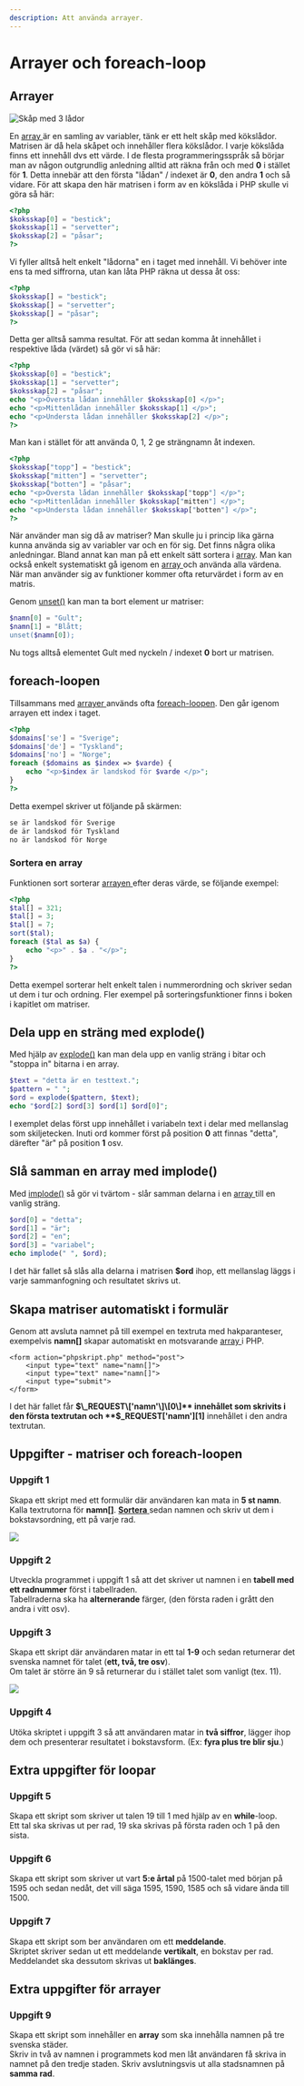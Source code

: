 ```yaml
---
description: Att använda arrayer.
---
```


# Arrayer och foreach-loop

## Arrayer

![Sk&#xE5;p med 3 l&#xE5;dor](../.gitbook/assets/image%20%286%29.png)

En [array ](https://devdocs.io/php/function.array)är en samling av variabler, tänk er ett helt skåp med kökslådor. Matrisen är då hela skåpet och innehåller flera kökslådor. I varje kökslåda finns ett innehåll dvs ett värde. I de flesta programmeringsspråk så börjar man av någon outgrundlig anledning alltid att räkna från och med **0** i stället för **1**. Detta innebär att den första "lådan" / indexet är **0**, den andra **1** och så vidare. För att skapa den här matrisen i form av en kökslåda i PHP skulle vi göra så här:

```php
<?php
$koksskap[0] = "bestick";
$koksskap[1] = "servetter";
$koksskap[2] = "påsar";
?>
```

Vi fyller alltså helt enkelt "lådorna" en i taget med innehåll. Vi behöver inte ens ta med siffrorna, utan kan låta PHP räkna ut dessa åt oss:

```php
<?php
$koksskap[] = "bestick";
$koksskap[] = "servetter";
$koksskap[] = "påsar";
?>
```

Detta ger alltså samma resultat. För att sedan komma åt innehållet i respektive låda \(värdet\) så gör vi så här:

```php
<?php
$koksskap[0] = "bestick";
$koksskap[1] = "servetter";
$koksskap[2] = "påsar";
echo "<p>Översta lådan innehåller $koksskap[0] </p>";
echo "<p>Mittenlådan innehåller $koksskap[1] </p>";
echo "<p>Understa lådan innehåller $koksskap[2] </p>";
?>
```

Man kan i stället för att använda 0, 1, 2 ge strängnamn åt indexen.

```php
<?php
$koksskap["topp"] = "bestick";
$koksskap["mitten"] = "servetter";
$koksskap["botten"] = "påsar";
echo "<p>Översta lådan innehåller $koksskap["topp"] </p>";
echo "<p>Mittenlådan innehåller $koksskap["mitten"] </p>";
echo "<p>Understa lådan innehåller $koksskap["botten"] </p>";
?>
```

När använder man sig då av matriser? Man skulle ju i princip lika gärna kunna använda sig av variabler var och en för sig. Det finns några olika anledningar. Bland annat kan man på ett enkelt sätt sortera i [array](https://devdocs.io/php/function.array). Man kan också enkelt systematiskt gå igenom en [array ](https://devdocs.io/php/function.array)och använda alla värdena. När man använder sig av funktioner kommer ofta returvärdet i form av en matris.

Genom [unset\(\)](https://devdocs.io/php/function.unset) kan man ta bort element ur matriser:

```php
$namn[0] = "Gult";
$namn[1] = "Blått;
unset($namn[0]);
```

Nu togs alltså elementet Gult med nyckeln / indexet **0** bort ur matrisen.

## **foreach-loopen**

Tillsammans med [arrayer ](https://devdocs.io/php/function.array)används ofta [foreach-loopen](https://devdocs.io/php/control-structures.foreach). Den går igenom arrayen ett index i taget.

```php
<?php
$domains['se'] = "Sverige";
$domains['de'] = "Tyskland";
$domains['no'] = "Norge";
foreach ($domains as $index => $varde) {
    echo "<p>$index är landskod för $varde </p>";
}
?>
```

Detta exempel skriver ut följande på skärmen:

```php
se är landskod för Sverige
de är landskod för Tyskland
no är landskod för Norge
```

### **Sortera en array**

Funktionen sort sorterar [arrayen ](https://devdocs.io/php/function.array)efter deras värde, se följande exempel:

```php
<?php
$tal[] = 321;
$tal[] = 3;
$tal[] = 7;
sort($tal);
foreach ($tal as $a) {
    echo "<p>" . $a . "</p>";
}
?>
```

Detta exempel sorterar helt enkelt talen i nummerordning och skriver sedan ut dem i tur och ordning. Fler exempel på sorteringsfunktioner finns i boken i kapitlet om matriser.

## **Dela upp en sträng med explode\(\)**

Med hjälp av [explode\(\)](https://devdocs.io/php/function.explode) kan man dela upp en vanlig sträng i bitar och "stoppa in" bitarna i en array.

```php
$text = "detta är en testtext.";
$pattern = " ";
$ord = explode($pattern, $text);
echo "$ord[2] $ord[3] $ord[1] $ord[0]";
```

I exemplet delas först upp innehållet i variabeln text i delar med mellanslag som skiljetecken. Inuti ord kommer först på position **0** att finnas "detta", därefter "är" på position **1** osv.

## **Slå samman en array med implode\(\)**

Med [implode\(\)](https://devdocs.io/php/function.implode) så gör vi tvärtom - slår samman delarna i en [array ](https://devdocs.io/php/function.array)till en vanlig sträng. 

```php
$ord[0] = "detta";
$ord[1] = "är";
$ord[2] = "en";
$ord[3] = "variabel";
echo implode(" ", $ord);
```

I det här fallet så slås alla delarna i matrisen **$ord** ihop, ett mellanslag läggs i varje sammanfogning och resultatet skrivs ut.

## **Skapa matriser automatiskt i formulär**

Genom att avsluta namnet på till exempel en textruta med hakparanteser, exempelvis **namn\[\]** skapar automatiskt en motsvarande [array ](https://devdocs.io/php/function.array)i PHP.

```markup
<form action="phpskript.php" method="post">
    <input type="text" name="namn[]">
    <input type="text" name="namn[]">
    <input type="submit">
</form>
```

I det här fallet får **$\_REQUEST\['namn'\]\[0\]** innehållet som skrivits i den första textrutan och **$\_REQUEST\['namn'\]\[1\]** innehållet i den andra textrutan.

## Uppgifter - matriser och foreach-loopen

### **Uppgift 1**

Skapa ett skript med ett formulär där användaren kan mata in **5 st namn**.  
Kalla textrutorna för **namn\[\]**. [**Sortera** ](https://devdocs.io/php/function.sort)sedan namnen och skriv ut dem i bokstavsordning, ett på varje rad.

![](../.gitbook/assets/image%20%2821%29.png)

### **Uppgift 2**

Utveckla programmet i uppgift 1 så att det skriver ut namnen i en **tabell med ett radnummer** först i tabellraden.   
Tabellraderna ska ha **alternerande** färger, \(den första raden i grått den andra i vitt osv\).

### **Uppgift 3**

Skapa ett skript där användaren matar in ett tal **1-9** och sedan returnerar det svenska namnet för talet \(**ett, två, tre osv**\).   
Om talet är större än 9 så returnerar du i stället talet som vanligt \(tex. 11\). 

![](../.gitbook/assets/image%20%2822%29.png)

### **Uppgift 4**

Utöka skriptet i uppgift 3 så att användaren matar in **två siffror**, lägger ihop dem och presenterar resultatet i bokstavsform. \(Ex: **fyra plus tre blir sju**.\)

## Extra uppgifter för loopar

### Uppgift 5

Skapa ett skript som skriver ut talen 19 till 1 med hjälp av en **while**-loop.  
Ett tal ska skrivas ut per rad, 19 ska skrivas på första raden och 1 på den sista.

### Uppgift 6

Skapa ett skript som skriver ut vart **5:e årtal** på 1500-talet med början på 1595 och sedan nedåt, det vill säga 1595, 1590, 1585 och så vidare ända till 1500.

### Uppgift 7

Skapa ett skript som ber användaren om ett **meddelande**.  
Skriptet skriver sedan ut ett meddelande **vertikalt**, en bokstav per rad.  
Meddelandet ska dessutom skrivas ut **baklänges**.

## Extra uppgifter för arrayer

### Uppgift 9

Skapa ett skript som innehåller en **array** som ska innehålla namnen på tre svenska städer.   
Skriv in två av namnen i programmets kod men låt användaren få skriva in namnet på den tredje staden. Skriv avslutningsvis ut alla stadsnamnen på **samma rad**.

